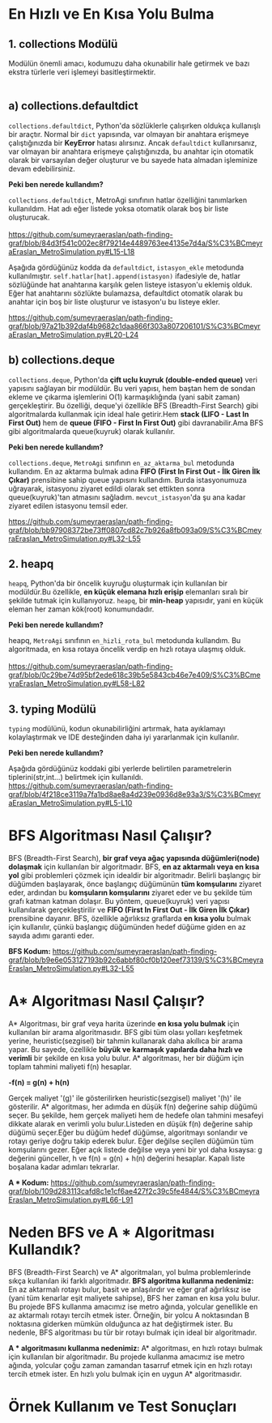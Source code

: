 # En Hızlı ve En Kısa Yolu Bulma

## 1. collections Modülü ##
Modülün önemli amacı, kodumuzu daha okunabilir hale getirmek ve bazı ekstra türlerle veri işlemeyi basitleştirmektir. <br/> <br/> 

## a) collections.defaultdict ## 
`collections.defaultdict`, Python'da sözlüklerle çalışırken oldukça kullanışlı bir araçtır. Normal bir `dict` yapısında, var olmayan bir anahtara erişmeye çalıştığınızda bir **KeyError** hatası alırsınız. Ancak `defaultdict` kullanırsanız, var olmayan bir anahtara erişmeye çalıştığınızda, bu anahtar için otomatik olarak bir varsayılan değer oluşturur ve bu sayede hata almadan işleminize devam edebilirsiniz. <br/> 
    
   **Peki ben nerede kullandım?** <br/>
   
   `collections.defaultdict`, MetroAgi sınıfının hatlar özelliğini tanımlarken kullanıldım. Hat adı eğer listede yoksa otomatik olarak boş bir liste oluşturucak. <br/> <br/>
   https://github.com/sumeyraeraslan/path-finding-graf/blob/84d3f541c002ec8f79214e4489763ee4135e7d4a/S%C3%BCmeyraEraslan_MetroSimulation.py#L15-L18 

   Aşağıda gördüğünüz kodda da `defaultdict`, `istasyon_ekle` metodunda kullanılmıştır. `self.hatlar[hat].append(istasyon)` ifadesiyle de, hatlar sözlüğünde hat anahtarına karşılık gelen listeye istasyon'u eklemiş olduk. Eğer hat anahtarını sözlükte bulamazsa, defaultdict otomatik olarak bu anahtar için boş bir liste oluşturur ve istasyon'u bu listeye ekler.

https://github.com/sumeyraeraslan/path-finding-graf/blob/97a21b392daf4b9682c1daa866f303a807206101/S%C3%BCmeyraEraslan_MetroSimulation.py#L20-L24

## b) collections.deque ##
`collections.deque`, Python'da **çift uçlu kuyruk (double-ended queue)** veri yapısını sağlayan bir modüldür. Bu veri yapısı, hem baştan hem de sondan ekleme ve çıkarma işlemlerini O(1) karmaşıklığında (yani sabit zaman) gerçekleştirir. Bu özelliği, deque'yi özellikle BFS (Breadth-First Search) gibi algoritmalarda kullanmak için ideal hale getirir.Hem **stack (LIFO - Last In First Out)** hem de **queue (FIFO - First In First Out)** gibi davranabilir.Ama BFS gibi algoritmalarda queue(kuyruk) olarak kullanılır. <br/> 

**Peki ben nerede kullandım?** <br/> 

`collections.deque`, `MetroAgi` sınıfının `en_az_aktarma_bul` metodunda kullandım. En az aktarma bulmak adına **FIFO (First In First Out - İlk Giren İlk Çıkar)** prensibine sahip queue yapısını kullandım. Burda istasyonumuza uğrayarak, istasyonu ziyaret edildi olarak set ettikten sonra queue(kuyruk)'tan atmasını sağladım. `mevcut_istasyon`'da şu ana kadar ziyaret edilen istasyonu temsil eder.

https://github.com/sumeyraeraslan/path-finding-graf/blob/bb97908372be73ff0807cd82c7b926a8fb093a09/S%C3%BCmeyraEraslan_MetroSimulation.py#L32-L55


## 2. heapq ##
`heapq`, Python'da bir öncelik kuyruğu oluşturmak için kullanılan bir modüldür.Bu özellikle, **en küçük elemana hızlı erişip** elemanları sıralı bir şekilde tutmak için kullanıyoruz. `heapq`, bir **min-heap** yapısıdır, yani en küçük eleman her zaman kök(root) konumundadır. <br/> 

**Peki ben nerede kullandım?** <br/> 

heapq, `MetroAgi` sınıfının `en_hizli_rota_bul` metodunda kullandım. Bu algoritmada, en kısa rotaya öncelik verdip en hızlı rotaya ulaşmış olduk.  <br/>  
https://github.com/sumeyraeraslan/path-finding-graf/blob/0c29be74d95bf2ede618c39b5e5843cb46e7e409/S%C3%BCmeyraEraslan_MetroSimulation.py#L58-L82

## 3. typing Modülü
`typing` modülünü, kodun okunabilirliğini artırmak, hata ayıklamayı kolaylaştırmak ve IDE desteğinden daha iyi yararlanmak için kullanılır.

 **Peki ben nerede kullandım?** <br/>

 Aşağıda gördüğünüz koddaki gibi yerlerde belirtilen parametrelerin tiplerini(str,int...) belirtmek için kullanıldı.
https://github.com/sumeyraeraslan/path-finding-graf/blob/4f218ce3119a7fa1bd8ae8a4d239e0936d8e93a3/S%C3%BCmeyraEraslan_MetroSimulation.py#L5-L10

# BFS Algoritması Nasıl Çalışır?
BFS (Breadth-First Search), **bir graf veya ağaç yapısında düğümleri(node) dolaşmak** için kullanılan bir algoritmadır. BFS, **en az aktarmalı veya en kısa yol** gibi problemleri çözmek için idealdir bir algoritmadır. Belirli başlangıç bir düğümden başlayarak, önce başlangıç düğümünün **tüm komşularını** ziyaret eder, ardından bu **komşuların komşularını** ziyaret eder ve bu şekilde tüm grafı katman katman dolaşır. Bu yöntem, queue(kuyruk) veri yapısı kullanılarak gerçekleştirilir ve **FIFO (First In First Out - İlk Giren İlk Çıkar)** prensibine dayanır. BFS, özellikle ağırlıksız graflarda **en kısa yolu** bulmak için kullanılır, çünkü başlangıç düğümünden hedef düğüme giden en az sayıda adımı garanti eder.

**BFS Kodum:**
https://github.com/sumeyraeraslan/path-finding-graf/blob/b9e6e053127193b92c6abbf80cf0b120eef73139/S%C3%BCmeyraEraslan_MetroSimulation.py#L32-L55

# A* Algoritması Nasıl Çalışır?
A* Algoritması, bir graf veya harita üzerinde **en kısa yolu bulmak** için kullanılan bir arama algoritmasıdır. BFS gibi tüm olası yolları keşfetmek yerine, heuristic(sezgisel) bir tahmin kullanarak daha akıllıca bir arama yapar. Bu sayede, özellikle **büyük ve karmaşık yapılarda daha hızlı ve verimli** bir şekilde en kısa yolu bulur. A* algoritması, her bir düğüm için toplam tahmini maliyeti f(n) hesaplar. <br/> 

**-f(n) = g(n) + h(n)** <br/>

Gerçek maliyet '(g)' ile gösterilirken heuristic(sezgisel) maliyet '(h)' ile gösterilir. A* algoritması, her adımda en düşük f(n) değerine sahip düğümü seçer. Bu şekilde, hem gerçek maliyeti hem de hedefe olan tahmini mesafeyi dikkate alarak en verimli yolu bulur.Listeden en düşük f(n) değerine sahip düğümü seçer.Eğer bu düğüm hedef düğümse, algoritmayı sonlandır ve rotayı geriye doğru takip ederek bulur. Eğer değilse seçilen düğümün tüm komşularını gezer. Eğer açık listede değilse veya yeni bir yol daha kısaysa: g değerini günceller, h ve f(n) = g(n) + h(n) değerini hesaplar. Kapalı liste boşalana kadar adımları tekrarlar.

**A * Kodum:**
https://github.com/sumeyraeraslan/path-finding-graf/blob/109d283113cafd8c1e1cf6ae427f2c39c5fe4844/S%C3%BCmeyraEraslan_MetroSimulation.py#L66-L91

# Neden BFS ve A * Algoritması Kullandık?

BFS (Breadth-First Search) ve A* algoritmaları, yol bulma problemlerinde sıkça kullanılan iki farklı algoritmadır.
**BFS algoritma kullanma nedenimiz:**
En az aktarmalı rotayı bulur, basit ve anlaşılırdır ve eğer graf ağırlıksız ise (yani tüm kenarlar eşit maliyete sahipse), BFS her zaman en kısa yolu bulur.
Bu projede BFS kullanma amacımız ise metro ağında, yolcular genellikle en az aktarmalı rotayı tercih etmek ister. Örneğin, bir yolcu A noktasından B noktasına giderken mümkün olduğunca az hat değiştirmek ister. Bu nedenle, BFS algoritması bu tür bir rotayı bulmak için ideal bir algoritmadır. 

**A * algoritmasını kullanma nedenimiz:**
A* algoritması, en hızlı rotayı bulmak için kullanılan bir algoritmadır. Bu projede kullanma amacımız ise metro ağında, yolcular çoğu zaman zamandan tasarruf etmek için en hızlı rotayı tercih etmek ister. En hızlı yolu bulmak için en uygun A* algoritmasıdır.

# Örnek Kullanım ve Test Sonuçları


